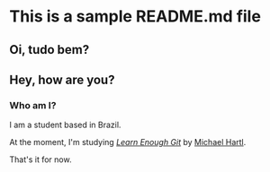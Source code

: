 # This is a sample README.md file

## Oi, tudo bem?

## Hey, how are you?

### Who am I?

I am a student based in Brazil.

At the moment, I'm studying [*Learn Enough Git*](https://www.learnenough.com/git) by [Michael Hartl](https://www.michaelhartl.com/).

That's it for now.
